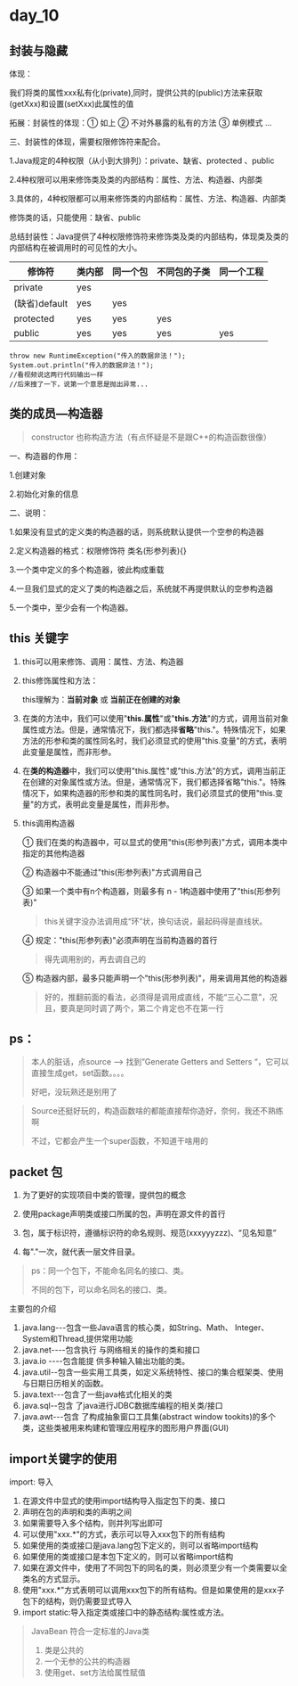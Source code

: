 # day_10

## 封装与隐藏 

体现：

我们将类的属性xxx私有化(private),同时，提供公共的(public)方法来获取(getXxx)和设置(setXxx)此属性的值

拓展：封装性的体现：① 如上  ② 不对外暴露的私有的方法  ③ 单例模式   ...

三、封装性的体现，需要权限修饰符来配合。

1.Java规定的4种权限（从小到大排列）：private、缺省、protected 、public 

2.4种权限可以用来修饰类及类的内部结构：属性、方法、构造器、内部类

3.具体的，4种权限都可以用来修饰类的内部结构：属性、方法、构造器、内部类

修饰类的话，只能使用：缺省、public

总结封装性：Java提供了4种权限修饰符来修饰类及类的内部结构，体现类及类的内部结构在被调用时的可见性的大小。

| 修饰符        | 类内部 | 同一个包 | 不同包的子类 | 同一个工程 |
| ------------- | ------ | -------- | ------------ | ---------- |
| private       | yes    |          |              |            |
| (缺省)default | yes    | yes      |              |            |
| protected     | yes    | yes      | yes          |            |
| public        | yes    | yes      | yes          | yes        |

```
throw new RuntimeException("传入的数据非法！");
System.out.println("传入的数据非法！");
//看视频说这两行代码输出一样
//后来搜了一下，说第一个意思是抛出异常...
```

## 类的成员—构造器

> constructor    也称构造方法（有点怀疑是不是跟C++的构造函数很像）

一、构造器的作用：

1.创建对象

2.初始化对象的信息

二、说明：

1.如果没有显式的定义类的构造器的话，则系统默认提供一个空参的构造器

2.定义构造器的格式：权限修饰符  类名(形参列表){}

3.一个类中定义的多个构造器，彼此构成重载

4.一旦我们显式的定义了类的构造器之后，系统就不再提供默认的空参构造器

5.一个类中，至少会有一个构造器。

## this 关键字

1. this可以用来修饰、调用：属性、方法、构造器

2. this修饰属性和方法：

   this理解为：**当前对象**  或 **当前正在创建的对象**

3. 在类的方法中，我们可以使用"**this.属性**"或"**this.方法**"的方式，调用当前对象属性或方法。但是，通常情况下，我们都选择**省略**"this."。特殊情况下，如果方法的形参和类的属性同名时，我们必须显式的使用"this.变量"的方式，表明此变量是属性，而非形参。

4. 在**类的构造器**中，我们可以使用"this.属性"或"this.方法"的方式，调用当前正在创建的对象属性或方法。但是，通常情况下，我们都选择省略"this."。特殊情况下，如果构造器的形参和类的属性同名时，我们必须显式的使用"this.变量"的方式，表明此变量是属性，而非形参。

5. this调用构造器

   ① 我们在类的构造器中，可以显式的使用"this(形参列表)"方式，调用本类中指定的其他构造器

   ② 构造器中不能通过"this(形参列表)"方式调用自己

   ③ 如果一个类中有n个构造器，则最多有 n - 1构造器中使用了"this(形参列表)"

   > this关键字没办法调用成“环”状，换句话说，最起码得是直线状。

   ④ 规定："this(形参列表)"必须声明在当前构造器的首行

   > 得先调用别的，再去调自己的

   ⑤ 构造器内部，最多只能声明一个"this(形参列表)"，用来调用其他的构造器

   > 好的，推翻前面的看法，必须得是调用成直线，不能“三心二意”，况且，要真是同时调了两个，第二个肯定也不在第一行



## ps：

> 本人的脏话，点source —>  找到”Generate Getters and Setters “，它可以直接生成get，set函数。。。。
>
> 好吧，没玩熟还是别用了

> Source还挺好玩的，构造函数啥的都能直接帮你造好，奈何，我还不熟练啊
>
> 不过，它都会产生一个super函数，不知道干啥用的

## packet  包

1. 为了更好的实现项目中类的管理，提供包的概念

2. 使用package声明类或接口所属的包，声明在源文件的首行

3. 包，属于标识符，遵循标识符的命名规则、规范(xxxyyyzzz)、“见名知意”

4. 每"."一次，就代表一层文件目录。

> ps：同一个包下，不能命名同名的接口、类。
>
> 不同的包下，可以命名同名的接口、类。

主要包的介绍

1. java.lang---包含一些Java语言的核心类，如String、Math、 Integer、 System和Thread,提供常用功能
2. java.net----包含执行 与网络相关的操作的类和接口
3. java.io ----包含能提 供多种输入输出功能的类。
4. java.util--包含一些实用工具类，如定义系统特性、接口的集合框架类、使用与日期日历相关的函数。
5. java.text---包含了一些java格式化相关的类
6. java.sql--包含 了java进行JDBC数据库编程的相关类/接口
7. java.awt---包含 了构成抽象窗口工具集(abstract window tookits)的多个类，这些类被用来构建和管理应用程序的图形用户界面(GUI)

## import关键字的使用

import:    导入

1. 在源文件中显式的使用import结构导入指定包下的类、接口
2. 声明在包的声明和类的声明之间
3. 如果需要导入多个结构，则并列写出即可
4. 可以使用"xxx.*"的方式，表示可以导入xxx包下的所有结构
5. 如果使用的类或接口是java.lang包下定义的，则可以省略import结构
6. 如果使用的类或接口是本包下定义的，则可以省略import结构
7. 如果在源文件中，使用了不同包下的同名的类，则必须至少有一个类需要以全类名的方式显示。
8. 使用"xxx.*"方式表明可以调用xxx包下的所有结构。但是如果使用的是xxx子包下的结构，则仍需要显式导入
9. import static:导入指定类或接口中的静态结构:属性或方法。 





> JavaBean    符合一定标准的Java类
>
> 1. 类是公共的
> 2. 一个无参的公共的构造器
> 3. 使用get、set方法给属性赋值